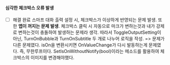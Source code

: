 #### 심각한 체크박스 오류 발생
- [ ] 해결 완료
스마프 대화 출력 설정 시, 체크박스가 이상하게 반영되는 문제 발생. 또한 **앱이 꺼지는 문제 발생**. 체크박스 클릭 시 자동으로 마크가 변하는것과 내가 강제로 변하는것이 충돌하여 발생하는 문제라 생각. 따라서 ToggleOutputSetting이 아닌, TurnOnBubble과 TurnOnSubtitle 두 개로 나누어 로직을 작성.
=> 문제가 다른 문제였다. isOn을 변환시키면 OnValueChange가 다시 발동하는게 문제였다. 즉, 무한루프이다. SetIsOnWithoutNotify(bool)이라는 메소드를 활용하여 체크박스의 이미지를 변경해야했다.
